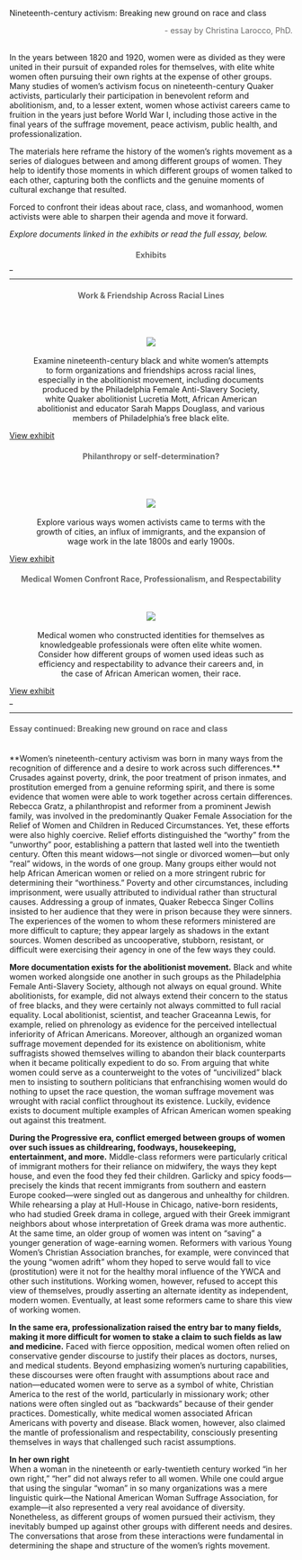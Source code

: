 <p class="lead">Nineteenth-century activism: Breaking new ground on race and class</p>
<p style="text-align:right; color:#696969">- essay by Christina Larocco, PhD.</p>
<br/>
In the years between 1820 and 1920, women were as divided as they were united in their pursuit of expanded roles for themselves, with elite white women often pursuing their own rights at the expense of other groups. Many studies of women’s activism focus on nineteenth-century Quaker activists, particularly their participation in benevolent reform and abolitionism, and, to a lesser extent, women whose activist careers came to fruition in the years just before World War I, including those active in the final years of the suffrage movement, peace activism, public health, and professionalization.

The materials here reframe the history of the women’s rights movement as a series of dialogues between and among different groups of women. They help to identify those moments in which different groups of women talked to each other, capturing both the conflicts and the genuine moments of cultural exchange that resulted.

Forced to confront their ideas about race, class, and womanhood, women activists were able to sharpen their agenda and move it forward.

<i>Explore documents linked in the exhibits or read the full essay, below.</i>

<div style="text-align:center; color:#696969"><h4>Exhibits</h4></div>
<hr style="border-top: 1px solid #CCCCCC; width: 6.0"><hr />
<div class="row">
  <div class="col-md-4">
      <h4 style="text-align:center; color:#696969">Work &amp; Friendship Across Racial Lines</h4>
   <br/><br/>
    <figure class="figure" style="text-align:center">
    <a href="/essays/work_and_friendship_across_racial_lines"><img src="/static_images/mott_swarthmore_crop.jpg"></a>
    <br/><br/>
    <figcaption class="figure-caption text-left">
      Examine nineteenth-century black and white women’s attempts to form organizations and friendships across racial lines, especially in the abolitionist movement, including documents produced by the Philadelphia Female Anti-Slavery Society, white Quaker abolitionist Lucretia Mott, African American abolitionist and educator Sarah Mapps Douglass, and various members of Philadelphia’s free black elite.</figcaption> 
      </figure>
      <a href="/essays/work_and_friendship_across_racial_lines">View exhibit</a>
      <br/>
  </div>
  <div class="col-md-4">
    <h4 style="text-align:center; color:#696969">Philanthropy or self-determination?</h4>
    <br/><br/>
    <figure class="figure" style="text-align:center">
    <a href="/essays/philanthropy_or_self-determination"><img src="/static_images/AMANUZ201504000145Y1017_17_crop.jpg"></a>
    <br/><br/>
    <figcaption class="figure-caption text-left">
      Explore various ways women activists came to terms with the growth of cities, an influx of immigrants, and the expansion of wage work in the late 1800s and early 1900s. </figcaption>
      </figure>
      <a href="/essays/philanthropy_or_self-determination">View exhibit</a>
      <br/>
  </div>
  <div class="col-md-4">
    <h4 style="text-align:center; color:#696969">
     Medical Women Confront Race, Professionalism, and Respectability
    </h4>
    <br/>
    <figure class="figure" style="text-align:center">
    <a href="/essays/medical_women"><img src="/static_images/drexel_longshore_crop.jpg"></a>
    <br/><br/>
    <figcaption class="figure-caption text-left">
      Medical women who constructed identities for themselves as knowledgeable professionals were often elite white women. Consider how different groups of women used ideas such as efficiency and respectability to advance their careers and, in the case of African American women, their race. </figcaption>
      </figure>
      <a href="/essays/medical_women">View exhibit</a>
      <br/>
  </div>
</div>
<hr style="border-top: 1px solid #CCCCCC; width: 6.0"><hr />
<h4 style="color:#696969">Essay continued: Breaking new ground on race and class</h4><br/>
**Women’s nineteenth-century activism was born in many ways from the recognition of difference and a desire to work across such differences.** Crusades against poverty, drink, the poor treatment of prison inmates, and prostitution emerged from a genuine reforming spirit, and there is some evidence that women were able to work together across certain differences. Rebecca Gratz, a philanthropist and reformer from a prominent Jewish family, was involved in the predominantly Quaker Female Association for the Relief of Women and Children in Reduced Circumstances. Yet, these efforts were also highly coercive. Relief efforts distinguished the “worthy” from the “unworthy” poor, establishing a pattern that lasted well into the twentieth century. Often this meant widows—not single or divorced women—but only “real” widows, in the words of one group. Many groups either would not help African American women or relied on a more stringent rubric for determining their “worthiness.” Poverty and other circumstances, including imprisonment, were usually attributed to individual rather than structural causes. Addressing a group of inmates, Quaker Rebecca Singer Collins insisted to her audience that they were in prison because they were sinners. The experiences of the women to whom these reformers ministered are more difficult to capture; they appear largely as shadows in the extant sources. Women described as uncooperative, stubborn, resistant, or difficult were exercising their agency in one of the few ways they could.


**More documentation exists for the abolitionist movement.** Black and white women worked alongside one another in such groups as the Philadelphia Female Anti-Slavery Society, although not always on equal ground. White abolitionists, for example, did not always extend their concern to the status of free blacks, and they were certainly not always committed to full racial equality. Local abolitionist, scientist, and teacher Graceanna Lewis, for example, relied on phrenology as evidence for the perceived intellectual inferiority of African Americans. Moreover, although an organized woman suffrage movement depended for its existence on abolitionism, white suffragists showed themselves willing to abandon their black counterparts when it became politically expedient to do so. From arguing that white women could serve as a counterweight  to the votes of “uncivilized” black men to insisting to southern politicians that enfranchising women would do nothing to upset the race question, the woman suffrage movement was wrought with racial conflict throughout its existence. Luckily, evidence exists to document multiple examples of African American women speaking out against this treatment.

**During the Progressive era, conflict emerged between groups of women over such issues as childrearing, foodways, housekeeping, entertainment, and more.** Middle-class reformers were particularly critical of immigrant mothers for their reliance on midwifery, the ways they kept house, and even the food they fed their children. Garlicky and spicy foods—precisely the kinds that recent immigrants from southern and eastern Europe cooked—were singled out as dangerous and unhealthy for children. While rehearsing a play at Hull-House in Chicago, native-born residents, who had studied Greek drama in college, argued with their Greek immigrant neighbors about whose interpretation of Greek drama was more authentic. At the same time, an older group of women was intent on “saving” a younger generation of wage-earning women. Reformers with various Young Women’s Christian Association branches, for example, were convinced that the young “women adrift” whom they hoped to serve would fall to vice (prostitution) were it not for the healthy moral influence of the YWCA and other such institutions. Working women, however, refused to accept this view of themselves, proudly asserting an alternate identity as independent, modern women. Eventually, at least some reformers came to share this view of working women.

**In the same era, professionalization raised the entry bar to many fields, making it more difficult for women to stake a claim to such fields as law and medicine.** Faced with fierce opposition, medical women often relied on conservative gender discourse to justify their places as doctors, nurses, and medical students. Beyond emphasizing women’s nurturing capabilities, these discourses were often fraught with assumptions about race and nation—educated women were to serve as a symbol of white, Christian America to the rest of the world, particularly in missionary work; other nations were often singled out as “backwards” because of their gender practices. Domestically, white medical women associated African Americans with poverty and disease. Black women, however, also claimed the mantle of professionalism and respectability, consciously presenting themselves in ways that challenged such racist assumptions.

**In her own right**<br/>
When a woman in the nineteenth or early-twentieth century worked “in her own right,” “her” did not always refer to all women. While one could argue that using the singular “woman” in so many organizations was a mere linguistic quirk—the National American Woman Suffrage Association, for example—it also represented a very real avoidance of diversity. Nonetheless, as different groups of women pursued their activism, they inevitably bumped up against other groups with different needs and desires. The conversations that arose from these interactions were fundamental in determining the shape and structure of the women’s rights movement.
